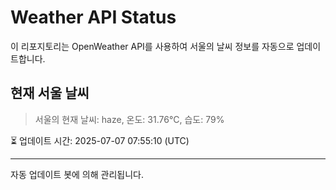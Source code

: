 
# Weather API Status

이 리포지토리는 OpenWeather API를 사용하여 서울의 날씨 정보를 자동으로 업데이트합니다.

## 현재 서울 날씨
> 서울의 현재 날씨: haze, 온도: 31.76°C, 습도: 79%

⏳ 업데이트 시간: 2025-07-07 07:55:10 (UTC)

---
자동 업데이트 봇에 의해 관리됩니다.
